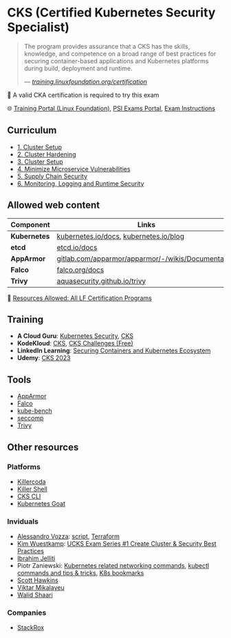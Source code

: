 #  CKS (Certified Kubernetes Security Specialist)

> The program provides assurance that a CKS has the skills, knowledge, and competence on a broad range of best practices for securing container-based applications and Kubernetes platforms during build, deployment and runtime.
>
> &mdash; <cite>[training.linuxfoundation.org/certification](https://training.linuxfoundation.org/certification/certified-kubernetes-security-specialist/)</cite>

🚩 A valid CKA certification is required to try this exam

🌐 [Training Portal (Linux Foundation)](https://trainingportal.linuxfoundation.org/learn/dashboard), [PSI Exams Portal](https://test-takers.psiexams.com/linux/manage/my-tests), [Exam Instructions](https://docs.linuxfoundation.org/tc-docs/certification/important-instructions-cks)

## Curriculum

* [1. Cluster Setup](1-cluster-setup.md)
* [2. Cluster Hardening](2-cluster-hardening.md)
* [3. Cluster Setup](3-system-hardening.md)
* [4. Minimize Microservice Vulnerabilities](4-minimize-microservice-vulnerabilities.md)
* [5. Supply Chain Security](5-supply-chain-security.md)
* [6. Monitoring, Logging and Runtime Security](6-monitoring-logging-runtime-security.md)

## Allowed web content

Component      | Links
---------------|-----------------------------------------------------------------------------------------------------------------
**Kubernetes** | [kubernetes.io/docs](https://kubernetes.io/docs/), [kubernetes.io/blog](https://kubernetes.io/blog/)
**etcd**       | [etcd.io/docs](https://etcd.io/docs/)
**AppArmor**   | [gitlab.com/apparmor/apparmor/-/wikis/Documentation](https://gitlab.com/apparmor/apparmor/-/wikis/Documentation)
**Falco**      | [falco.org/docs](https://falco.org/docs/)
**Trivy**      | [aquasecurity.github.io/trivy](https://aquasecurity.github.io/trivy/)

📌 [Resources Allowed: All LF Certification Programs](https://docs.linuxfoundation.org/tc-docs/certification/certification-resources-allowed#certified-kubernetes-security-specialist-cks)

## Training

* **A Cloud Guru**: [Kubernetes Security](https://learn.acloud.guru/course/7d2c29e7-cdb2-4f44-8744-06332f47040e/dashboard), [CKS](https://learn.acloud.guru/course/certified-kubernetes-security-specialist/dashboard)
* **KodeKloud**: [CKS](https://kodekloud.com/courses/certified-kubernetes-security-specialist-cks/), [CKS Challenges (Free)](https://kodekloud.com/courses/certified-kubernetes-security-specialist-cks/)
* **LinkedIn Learning**: [Securing Containers and Kubernetes Ecosystem](https://www.linkedin.com/learning/securing-containers-and-kubernetes-ecosystem/protect-your-containers-and-kubernetes-ecosystem)
* **Udemy**: [CKS 2023](https://www.udemy.com/course/certified-kubernetes-security-specialist/)

## Tools

* [AppArmor](tools/apparmor.md)
* [Falco](tools/falco.md)
* [kube-bench](tools/kube-bench.md)
* [seccomp](tools/seccomp.md)
* [Trivy](tools/trivy.md)

## Other resources

### Platforms

* [Killercoda](https://killercoda.com/killer-shell-cks)
* [Killer Shell](https://github.com/killer-sh/cks-course-environment)
* [CKS CLI](https://cks.kubernetes.tn/)
* [Kubernetes Goat](https://madhuakula.com/kubernetes-goat/)

### Inviduals

* [Alessandro Vozza](https://medium.com/@ams0): [script](https://gist.githubusercontent.com/ams0/0e57d15d53782c2c2259cce8545caa70/raw/d4e0686e4dc068ea146717af5d5a7be3dab97a4c/kubeadm-containerd.sh), [Terraform](https://github.com/ams0/CKS/blob/main/kubeadm-containerd-multinode/readme.md)
* [Kim Wuestkamp](https://wuestkamp.medium.com/): [UCKS Exam Series #1 Create Cluster & Security Best Practices](https://itnext.io/cks-exam-series-1-create-cluster-security-best-practices-50e35aaa67ae)
* [Ibrahim Jelliti](https://github.com/ibrahimjelliti/CKSS-Certified-Kubernetes-Security-Specialist)
* Piotr Zaniewski: [Kubernetes related networking commands](https://gist.github.com/Piotr1215/23cf678d74079f98dc7be731e6a3f1d1#file-cka-networking-commands-md), [kubectl commands and tips & tricks](https://gist.github.com/Piotr1215/443fb83c89958139f0c67ec70b111da2#file-kubectl-commands-md), [K8s bookmarks](https://gist.github.com/Piotr1215/016ba7218a1a949574786fb9b92382c1#file-k8s-bookmarks-cka-ckad-html)
* [Scott Hawkins](https://github.com/echoboomer/k8s-cks-notes)
* [Viktar Mikalayeu](https://github.com/ViktorUJ/cks)
* [Walid Shaari](https://github.com/walidshaari/Certified-Kubernetes-Security-Specialist)

### Companies

* [StackRox](https://github.com/stackrox/Kubernetes_Security_Specialist_Study_Guide)
